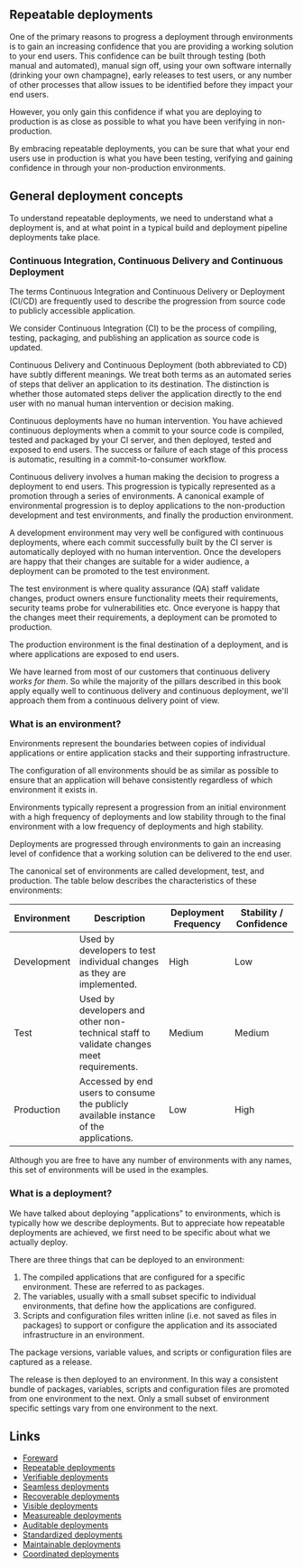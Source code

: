 ## Repeatable deployments

One of the primary reasons to progress a deployment through environments is to gain an increasing confidence that you are providing a working solution to your end users. This confidence can be built through testing (both manual and automated), manual sign off, using your own software internally (drinking your own champagne), early releases to test users, or any number of other processes that allow issues to be identified before they impact your end users.

However, you only gain this confidence if what you are deploying to production is as close as possible to what you have been verifying in non-production.

By embracing repeatable deployments, you can be sure that what your end users use in production is what you have been testing, verifying and gaining confidence in through your non-production environments.

## General deployment concepts

To understand repeatable deployments, we need to understand what a deployment is, and at what point in a typical build and deployment pipeline deployments take place.

### Continuous Integration, Continuous Delivery and Continuous Deployment

The terms Continuous Integration and Continuous Delivery or Deployment (CI/CD) are frequently used to describe the progression from source code to publicly accessible application.

We consider Continuous Integration (CI) to be the process of compiling, testing, packaging, and publishing an application as source code is updated.

Continuous Delivery and Continuous Deployment (both abbreviated to CD) have subtly different meanings. We treat both terms as an automated series of steps that deliver an application to its destination. The distinction is whether those automated steps deliver the application directly to the end user with no manual human intervention or decision making.

Continuous deployments have no human intervention. You have achieved continuous deployments when a commit to your source code is compiled, tested and packaged by your CI server, and then deployed, tested and exposed to end users. The success or failure of each stage of this process is automatic, resulting in a commit-to-consumer workflow.

Continuous delivery involves a human making the decision to progress a deployment to end users. This progression is typically represented as a promotion through a series of environments. A canonical example of environmental progression is to deploy applications to the non-production development and test environments, and finally the production environment. 

A development environment may very well be configured with continuous deployments, where each commit successfully built by the CI server is automatically deployed with no human intervention. Once the developers are happy that their changes are suitable for a wider audience, a deployment can be promoted to the test environment.

The test environment is where quality assurance (QA) staff validate changes, product owners ensure functionality meets their requirements, security teams probe for vulnerabilities etc. Once everyone is happy that the changes meet their requirements, a deployment can be promoted to production.

The production environment is the final destination of a deployment, and is where applications are exposed to end users. 

We have learned from most of our customers that continuous delivery *works for them*. So while the majority of the pillars described in this book apply equally well to continuous delivery and continuous deployment, we'll approach them from a continuous delivery point of view.

### What is an environment?

Environments represent the boundaries between copies of individual applications or entire application stacks and their supporting infrastructure. 

The configuration of all environments should be as similar as possible to ensure that an application will behave consistently regardless of which environment it exists in.

Environments typically represent a progression from an initial environment with a high frequency of deployments and low stability through to the final environment with a low frequency of deployments and high stability.

Deployments are progressed through environments to gain an increasing level of confidence that a working solution can be delivered to the end user.

The canonical set of environments are called development, test, and production. The table below describes the characteristics of these environments:

| Environment | Description | Deployment Frequency | Stability / Confidence |
|-|-|-|-|
| Development | Used by developers to test individual changes as they are implemented. | High | Low |
| Test | Used by developers and other non-technical staff to validate changes meet requirements. | Medium | Medium |
| Production | Accessed by end users to consume the publicly available instance of the applications. | Low | High |

Although you are free to have any number of environments with any names, this set of environments will be used in the examples.

### What is a deployment?

We have talked about deploying "applications" to environments, which is typically how we describe deployments. But to appreciate how repeatable deployments are achieved, we first need to be specific about what we actually deploy.

There are three things that can be deployed to an environment:

1. The compiled applications that are configured for a specific environment. These are referred to as packages.
2. The variables, usually with a small subset specific to individual environments, that define how the applications are configured.
3. Scripts and configuration files written inline (i.e. not saved as files in packages) to support or configure the application and its associated infrastructure in an environment.

The package versions, variable values, and scripts or configuration files are captured as a release.

The release is then deployed to an environment. In this way a consistent bundle of packages, variables, scripts and configuration files are promoted from one environment to the next. Only a small subset of environment specific settings vary from one environment to the next.

## Links
* [Foreward](../chapter0/index.md)
* [Repeatable deployments](../chapter1/index.md)
* [Verifiable deployments](../chapter2/index.md)
* [Seamless deployments](../chapter3/index.md)
* [Recoverable deployments](../chapter4/index.md)
* [Visible deployments](../chapter5/index.md)
* [Measureable deployments](../chapter6/index.md)
* [Auditable deployments](../chapter7/index.md)
* [Standardized deployments](../chapter8/index.md)
* [Maintainable deployments](../chapter9/index.md)
* [Coordinated deployments](../chapter10/index.md)
